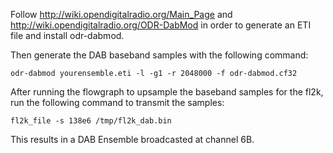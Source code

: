 Follow http://wiki.opendigitalradio.org/Main_Page and http://wiki.opendigitalradio.org/ODR-DabMod in order to generate an ETI file and install odr-dabmod.

Then generate the DAB baseband samples with the following command:

```
odr-dabmod yourensemble.eti -l -g1 -r 2048000 -f odr-dabmod.cf32
```

After running the flowgraph to upsample the baseband samples for the fl2k, run the following command to transmit the samples:
```
fl2k_file -s 138e6 /tmp/fl2k_dab.bin
```

This results in a DAB Ensemble broadcasted at channel 6B.
